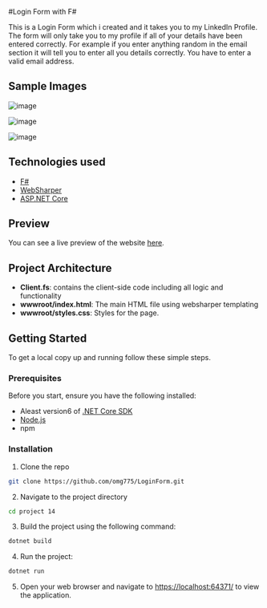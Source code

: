 #Login Form with F#

This is a Login Form which i created and it takes you to my LinkedIn Profile. The form will only take you to my profile if all of your details have been entered correctly.
For example if you enter anything random in the email section it will tell you to enter all you details correctly. You have to enter a valid email address.

## Sample Images

![image](https://github.com/omg775/LoginForm/assets/113525658/3922bf0e-9e96-4b17-a678-7f3bb87efd97)

![image](https://github.com/omg775/LoginForm/assets/113525658/ba88da6e-6969-4966-8581-edbee4fae4f2)

![image](https://github.com/omg775/LoginForm/assets/113525658/0b1d4ad1-a56f-4fc8-8f88-18dc2195e1f9)


## Technologies used


- [F#](https://fsharp.org)
- [WebSharper](https://websharper.com)
- [ASP.NET Core](https://dotnet.microsoft.com/en-us/apps/aspnet)

## Preview

You can see a live preview of the website [here](https://linkedinloginform.azurewebsites.net/).

## Project Architecture 

- **Client.fs**: contains the client-side code including all logic and functionality 
- **wwwroot/index.html**: The main HTML file using websharper templating
- **wwwroot/styles.css**: Styles for the page.


## Getting Started

To get a local copy up and running follow these simple steps.

### Prerequisites

Before you start, ensure you have the following installed:

- Aleast version6 of [.NET Core SDK](https://dotnet.microsoft.com/download)
- [Node.js](https://nodejs.org/)
- npm 

### Installation

1. Clone the repo
```sh
git clone https://github.com/omg775/LoginForm.git
```
2. Navigate to the project directory
```sh
cd project 14
```

3. Build the project using the following command:
```sh
dotnet build
```

4. Run the project:
```sh
dotnet run
```
5. Open your web browser and navigate to [https://localhost:64371/](https://localhost:64371/) to view the application.
